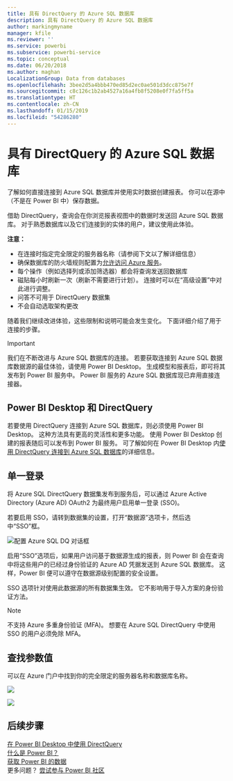 ```yaml
---
title: 具有 DirectQuery 的 Azure SQL 数据库
description: 具有 DirectQuery 的 Azure SQL 数据库
author: markingmyname
manager: kfile
ms.reviewer: ''
ms.service: powerbi
ms.subservice: powerbi-service
ms.topic: conceptual
ms.date: 06/20/2018
ms.author: maghan
LocalizationGroup: Data from databases
ms.openlocfilehash: 3bee2d5a4bbb470ed85d2ec0ae501d3dcc875e7f
ms.sourcegitcommit: c8c126c1b2ab4527a16a4fb8f5208e0f7fa5ff5a
ms.translationtype: HT
ms.contentlocale: zh-CN
ms.lasthandoff: 01/15/2019
ms.locfileid: "54286280"
---
```

# <a name="azure-sql-database-with-directquery"></a>具有 DirectQuery 的 Azure SQL 数据库
了解如何直接连接到 Azure SQL 数据库并使用实时数据创建报表。 你可以在源中（不是在 Power BI 中）保存数据。

借助 DirectQuery，查询会在你浏览报表视图中的数据时发送回 Azure SQL 数据库。 对于熟悉数据库以及它们连接到的实体的用户，建议使用此体验。

**注意：**

* 在连接时指定完全限定的服务器名称（请参阅下文以了解详细信息）
* 确保数据库的防火墙规则配置为[允许访问 Azure 服务](https://msdn.microsoft.com/library/azure/ee621782.aspx)。
* 每个操作（例如选择列或添加筛选器）都会将查询发送回数据库
* 磁贴每小时刷新一次（刷新不需要进行计划）。 连接时可以在“高级设置”中对此进行调整。
* 问答不可用于 DirectQuery 数据集
* 不会自动选取架构更改

随着我们继续改进体验，这些限制和说明可能会发生变化。 下面详细介绍了用于连接的步骤。

> [!Important]
> 我们在不断改进与 Azure SQL 数据库的连接。  若要获取连接到 Azure SQL 数据库数据源的最佳体验，请使用 Power BI Desktop。  生成模型和报表后，即可将其发布到 Power BI 服务中。  Power BI 服务的 Azure SQL 数据库现已弃用直接连接器。
>

## <a name="power-bi-desktop-and-directquery"></a>Power BI Desktop 和 DirectQuery
若要使用 DirectQuery 连接到 Azure SQL 数据库，则必须使用 Power BI Desktop。 这种方法具有更高的灵活性和更多功能。 使用 Power BI Desktop 创建的报表随后可以发布到 Power BI 服务。 可了解如何在 Power BI Desktop 内[使用 DirectQuery 连接到 Azure SQL 数据库](desktop-use-directquery.md)的详细信息。 

## <a name="single-sign-on"></a>单一登录

将 Azure SQL DirectQuery 数据集发布到服务后，可以通过 Azure Active Directory (Azure AD) OAuth2 为最终用户启用单一登录 (SSO)。 

若要启用 SSO，请转到数据集的设置，打开“数据源”选项卡，然后选中“SSO”框。

![配置 Azure SQL DQ 对话框](media/service-azure-sql-database-with-direct-connect/sso-dialog.png)

启用“SSO”选项后，如果用户访问基于数据源生成的报表，则 Power BI 会在查询中将这些用户的已经过身份验证的 Azure AD 凭据发送到 Azure SQL 数据库。 这样，Power BI 便可以遵守在数据源级别配置的安全设置。

SSO 选项针对使用此数据源的所有数据集生效。 它不影响用于导入方案的身份验证方法。

> [!Note]
> 不支持 Azure 多重身份验证 (MFA)。 想要在 Azure SQL DirectQuery 中使用 SSO 的用户必须免除 MFA。
>

## <a name="finding-parameter-values"></a>查找参数值
可以在 Azure 门户中找到你的完全限定的服务器名称和数据库名称。

![](media/service-azure-sql-database-with-direct-connect/azureportnew_update.png)

![](media/service-azure-sql-database-with-direct-connect/azureportal_update.png)

## <a name="next-steps"></a>后续步骤
[在 Power BI Desktop 中使用 DirectQuery](desktop-use-directquery.md)  
[什么是 Power BI？](power-bi-overview.md)  
[获取 Power BI 的数据](service-get-data.md)  
更多问题？ [尝试参与 Power BI 社区](http://community.powerbi.com/)
